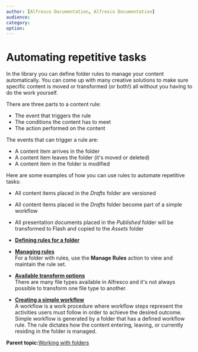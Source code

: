 ```yaml
---
author: [Alfresco Documentation, Alfresco Documentation]
audience: 
category: 
option: 
---
```


# Automating repetitive tasks

In the library you can define folder rules to manage your content automatically. You can come up with many creative solutions to make sure specific content is moved or transformed \(or both!\) all without you having to do the work yourself.

There are three parts to a content rule:

-   The event that triggers the rule
-   The conditions the content has to meet
-   The action performed on the content

The events that can trigger a rule are:

-   A content item arrives in the folder
-   A content item leaves the folder \(it's moved or deleted\)
-   A content item in the folder is modified

Here are some examples of how you can use rules to automate repetitive tasks:

-   All content items placed in the *Drafts* folder are versioned
-   All content items placed in the *Drafts* folder become part of a simple workflow
-   All presentation documents placed in the *Published* folder will be transformed to Flash and copied to the *Assets* folder

-   **[Defining rules for a folder](../tasks/library-folder-rules-define.md)**  

-   **[Managing rules](../tasks/library-folder-rules-manage.md)**  
For a folder with rules, use the **Manage Rules** action to view and maintain the rule set.
-   **[Available transform options](../references/valid-tranformations.md)**  
There are many file types available in Alfresco and it's not always possible to transform one file type to another.
-   **[Creating a simple workflow](../tasks/library-folder-rules-simpleworkflow.md)**  
A workflow is a work procedure where workflow steps represent the activities users must follow in order to achieve the desired outcome. Simple workflow is generated by a folder that has a defined workflow rule. The rule dictates how the content entering, leaving, or currently residing in the folder is managed.

**Parent topic:**[Working with folders](../concepts/library-folder-intro.md)

